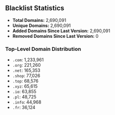 ## Blacklist Statistics

- **Total Domains:** 2,690,091
- **Unique Domains:** 2,690,091
- **Added Domains Since Last Version:** 2,690,091
- **Removed Domains Since Last Version:** 0

### Top-Level Domain Distribution

-  `.com`: 1,233,961
-  `.org`: 221,260
-  `.net`: 165,353
-  `.shop`: 77,026
-  `.top`: 68,576
-  `.xyz`: 65,615
-  `.io`: 63,855
-  `.pl`: 48,725
-  `.info`: 44,968
-  `.fr`: 36,124
